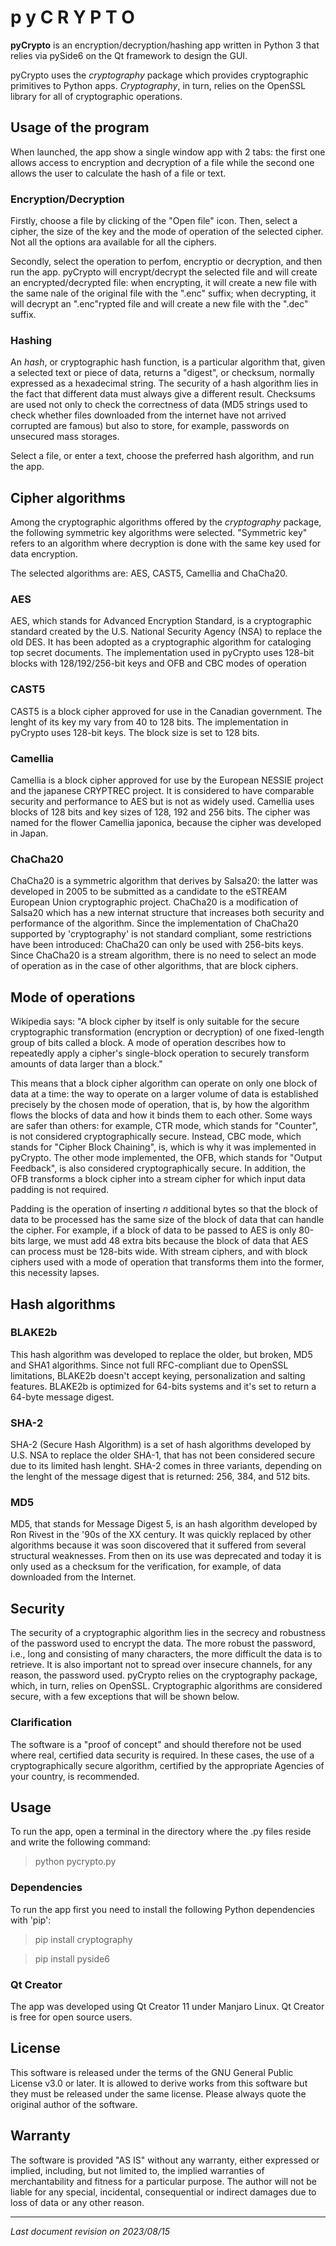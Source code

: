 # p y C R Y P T O

**pyCrypto** is an encryption/decryption/hashing app written in Python 3 that
relies via pySide6 on the Qt framework to design the GUI.

pyCrypto uses the *cryptography* package which provides cryptographic primitives
to Python apps. *Cryptography*, in turn, relies on the OpenSSL library for all of
cryptographic operations.

## Usage of the program
When launched, the app show a single window app with 2 tabs: the first one
allows access to encryption and decryption of a file while the second one allows
the user to calculate the hash of a file or text.

### Encryption/Decryption
Firstly, choose a file by clicking of the "Open file" icon. Then, select a cipher,
the size of the key and the mode of operation of the selected cipher. Not all the
options ara available for all the ciphers.

Secondly, select the operation to perfom, encryptio or decryption, and then run
the app. pyCrypto will encrypt/decrypt the selected file and will create an
encrypted/decrypted file: when encrypting, it will create a new file with the same
nale of the original file with the ".enc" suffix; when decrypting, it will decrypt
an ".enc"rypted file and will create a new file with the ".dec" suffix.

### Hashing
An *hash*, or cryptographic hash function, is a particular algorithm that, given
a selected text or piece of data, returns a "digest", or checksum, normally
expressed as a hexadecimal string. The security of a hash algorithm lies in the 
fact that different data must always give a different result. Checksums are used
not only to check the correctness of data (MD5 strings used to check whether files
downloaded from the internet have not arrived corrupted are famous) but also to 
store, for example, passwords on unsecured mass storages.

Select a file, or enter a text, choose the preferred hash algorithm, and run the
app.

## Cipher algorithms
Among the cryptographic algorithms offered by the *cryptography* package, the
following symmetric key algorithms were selected. "Symmetric key" refers to an
algorithm where decryption is done with the same key used for data encryption.

The selected algorithms are: AES, CAST5, Camellia and ChaCha20.

### AES
AES, which stands for Advanced Encryption Standard, is a cryptographic standard
created by the U.S. National Security Agency (NSA) to replace the old DES. It 
has been adopted as a cryptographic algorithm for cataloging top secret documents.
The implementation used in pyCrypto uses 128-bit blocks with 128/192/256-bit keys
and OFB and CBC modes of operation

### CAST5
CAST5 is a block cipher approved for use in the Canadian government. The lenght
of its key my vary from 40 to 128 bits. The implementation in pyCrypto uses
128-bit keys. The block size is set to 128 bits.

### Camellia
Camellia is a block cipher approved for use by the European NESSIE project and the
japanese CRYPTREC project. It is considered to have comparable security and performance
to AES but is not as widely used. Camellia uses blocks of 128 bits and key sizes 
of 128, 192 and 256 bits. The cipher was named for the flower Camellia japonica, 
because the cipher was developed in Japan.

### ChaCha20
ChaCha20 is a symmetric algorithm that derives by Salsa20: the latter was developed
in 2005 to be submitted as a candidate to the eSTREAM European Union cryptographic
project. ChaCha20 is a modification of Salsa20 which has a new internat structure
that increases both security and performance of the algorithm. Since the implementation
of ChaCha20 supported by 'cryptography' is not standard compliant, some restrictions
have been introduced: ChaCha20 can only be used with 256-bits keys. Since ChaCha20 
is a stream algorithm, there is no need to select an mode of operation as in the 
case of other algorithms, that are block ciphers.

## Mode of operations
Wikipedia says: "A block cipher by itself is only suitable for the secure cryptographic 
transformation (encryption or decryption) of one fixed-length group of bits called 
a block. A mode of operation describes how to repeatedly apply a cipher's single-block 
operation to securely transform amounts of data larger than a block." 

This means that a block cipher algorithm can operate on only one block of data
at a time: the way to operate on a larger volume of data is established precisely
by the chosen mode of operation, that is, by how the algorithm flows the blocks 
of data and how it binds them to each other. Some ways are safer than others: for
example, CTR mode, which stands for "Counter", is not considered cryptographically
secure. Instead, CBC mode, which stands for "Cipher Block Chaining", is, which 
is why it was implemented in pyCrypto. The other mode implemented, the OFB, which 
stands for "Output Feedback", is also considered cryptographically secure. In 
addition, the OFB transforms a block cipher into a stream cipher for which input 
data padding is not required.

Padding is the operation of inserting *n* additional bytes so that the block of
data to be processed has the same size of the block of data that can handle the
cipher. For example, if a block of data to be passed to AES is only 80-bits large,
we must add 48 extra bits because the block of data that AES can process must be
128-bits wide. With stream ciphers, and with block ciphers used with a mode of 
operation that transforms them into the former, this necessity lapses.

## Hash algorithms
### BLAKE2b
This hash algorithm was developed to replace the older, but broken, MD5 and SHA1
algorithms. Since not full RFC-compliant due to OpenSSL limitations, BLAKE2b
doesn't accept keying, personalization and salting features. BLAKE2b is optimized
for 64-bits systems and it's set to return a 64-byte message digest.

### SHA-2
SHA-2 (Secure Hash Algorithm) is a set of hash algorithms developed by U.S.
NSA to replace the older SHA-1, that has not been considered secure due to its
limited hash lenght. SHA-2 comes in three variants, depending on the lenght of
the message digest that is returned: 256, 384, and 512 bits.

### MD5
MD5, that stands for Message Digest 5, is an hash algorithm developed by Ron Rivest
in the '90s of the XX century. It was quickly replaced by other algorithms because
it was soon discovered that it suffered from several structural weaknesses. From 
then on its use was deprecated and today it is only used as a checksum for the 
verification, for example, of data downloaded from the Internet.

## Security
The security of a cryptographic algorithm lies in the secrecy and robustness of
the password used to encrypt the data. The more robust the password, i.e., long
and consisting of many characters, the more difficult the data is to retrieve.
It is also important not to spread over insecure channels, for any reason, the
password used. pyCrypto relies on the cryptography package, which, in turn, 
relies on OpenSSL. Cryptographic algorithms are considered secure, with a few 
exceptions that will be shown below.

### Clarification
The software is a "proof of concept" and should therefore not be used where real,
certified data security is required. In these cases, the use of a cryptographically
secure algorithm, certified by the appropriate Agencies of your country, is recommended.

## Usage
To run the app, open a terminal in the directory where the .py files reside and
write the following command:

> python pycrypto.py

### Dependencies
To run the app first you need to install the following Python dependencies with
'pip':

> pip install cryptography

> pip install pyside6

### Qt Creator
The app was developed using Qt Creator 11 under Manjaro Linux. Qt Creator is free
for open source users.

## License
This software is released under the terms of the GNU General Public License v3.0
or later. It is allowed to derive works from this software but they must be
released under the same license. Please always quote the original author of the
software.

## Warranty
The software is provided "AS IS" without any warranty, either expressed or implied,
including, but not limited to, the implied warranties of merchantability and fitness
for a particular purpose. The author will not be liable for any special, incidental,
consequential or indirect damages due to loss of data or any other reason.

---
*Last document revision on 2023/08/15*
